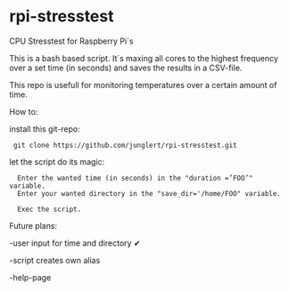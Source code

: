 # rpi-stresstest
CPU Stresstest for Raspberry Pi´s

This is a bash based script. It´s maxing all cores to the highest frequency over a set time (in seconds) 
and saves the results in a CSV-file.

This repo is usefull for monitoring temperatures over a certain amount of time.

How to:
  
  install this git-repo:
  
     git clone https://github.com/junglert/rpi-stresstest.git

  
  let the script do its magic:
  
      Enter the wanted time (in seconds) in the "duration =’FOO’" variable.
      Enter your wanted directory in the "save_dir='/home/FOO" variable.
      
      Exec the script.


Future plans:

  -user input for time and directory ✔
  
  -script creates own alias
  
  -help-page
